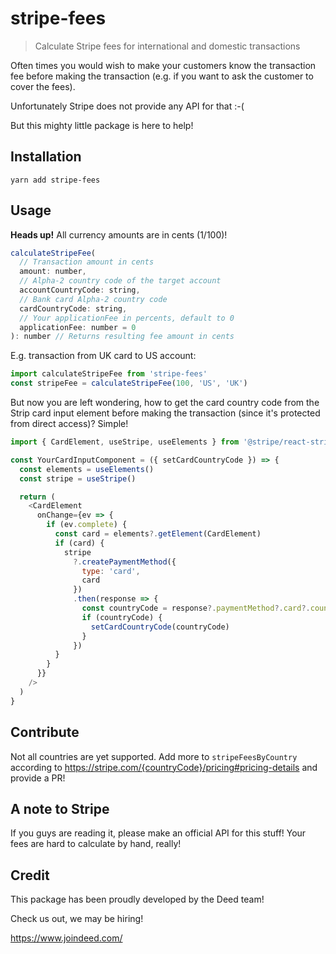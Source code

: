 # stripe-fees

> Calculate Stripe fees for international and domestic transactions

Often times you would wish to make your customers know the transaction fee before making the transaction (e.g. if you want to ask the customer to cover the fees).

Unfortunately Stripe does not provide any API for that :-(

But this mighty little package is here to help!

## Installation

```
yarn add stripe-fees
```

## Usage

**Heads up!** All currency amounts are in cents (1/100)!

```js
calculateStripeFee(
  // Transaction amount in cents
  amount: number,
  // Alpha-2 country code of the target account
  accountCountryCode: string,
  // Bank card Alpha-2 country code
  cardCountryCode: string,
  // Your applicationFee in percents, default to 0
  applicationFee: number = 0
): number // Returns resulting fee amount in cents
```

E.g. transaction from UK card to US account:

```js
import calculateStripeFee from 'stripe-fees'
const stripeFee = calculateStripeFee(100, 'US', 'UK')
```

But now you are left wondering, how to get the card country code from the Strip card input element before making the transaction (since it's protected from direct access)? Simple!

```js
import { CardElement, useStripe, useElements } from '@stripe/react-stripe-js'

const YourCardInputComponent = ({ setCardCountryCode }) => {
  const elements = useElements()
  const stripe = useStripe()

  return (
    <CardElement
      onChange={ev => {
        if (ev.complete) {
          const card = elements?.getElement(CardElement)
          if (card) {
            stripe
              ?.createPaymentMethod({
                type: 'card',
                card
              })
              .then(response => {
                const countryCode = response?.paymentMethod?.card?.country
                if (countryCode) {
                  setCardCountryCode(countryCode)
                }
              })
          }
        }
      }}
    />
  )
}
```

## Contribute

Not all countries are yet supported. Add more to `stripeFeesByCountry` according to https://stripe.com/{countryCode}/pricing#pricing-details and provide a PR!

## A note to Stripe

If you guys are reading it, please make an official API for this stuff! Your fees are hard to calculate by hand, really!

## Credit

This package has been proudly developed by the Deed team!

Check us out, we may be hiring!

https://www.joindeed.com/
